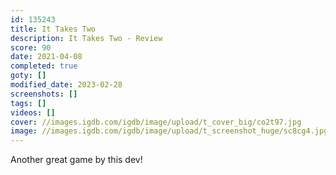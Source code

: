 ```yaml
---
id: 135243
title: It Takes Two
description: It Takes Two - Review
score: 90
date: 2021-04-08
completed: true
goty: []
modified_date: 2023-02-28
screenshots: []
tags: []
videos: []
cover: //images.igdb.com/igdb/image/upload/t_cover_big/co2t97.jpg
image: //images.igdb.com/igdb/image/upload/t_screenshot_huge/sc8cg4.jpg
---
```

Another great game by this dev!
